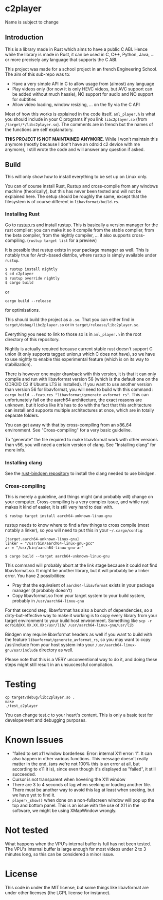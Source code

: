 # c2player

Name is subject to change

## Introduction

This is a library made in Rust which aims to have a public C ABI. Hence while the library is made in Rust, it can be used in C, C++, Python, Java, ... or more precisely any language that supports the C ABI.

This project was made for a school project in an french Engineering School. The aim of this sub-repo was to:

* Have a very simple API in C to allow usage from (almost) any language
* Play videos only (for now it is only HEVC videos, but AVC support can be added without much hassle), NO support for audio and NO support for subtitles
* Allow video loading, window resizing, ... on the fly via the C API

Most of how this works is explained in the code itself. `aml_player.h` is what you should include in your C programs if you link `libc2player.so` (from `/target/*/libc2player.so`). The comments are in french but the names of the functions are self explanatory.

**THIS PROJECT IS NOT MAINTAINED ANYMORE**. While I won't maintain this anymore (mostly because I don't have an odroid c2 device with me anymore), I still wrote the code and will answer any question if asked.

## Build

This will only show how to install everything to be set up on Linux only.

You can of course install Rust, Rustup and cross-compile from any windows machine (theorically), but
this has never been tested and will not be explained here. The setup should be roughly the same,
except that the filesystem is of course different in `libavformat/build.rs`.

### Installing Rust

Go to [rustup.rs](https://rustup.rs) and install rustup. This is basically a version manager for the rust compiler:
you can make it so it compile from the stable compiler, from the beta compiler, from the nightly compiler, ... it
also supports cross-compiling. (`rustup target list` for a preview)

It is possible that rustup exists in your package manager as well. This is notably true for Arch-based distribs, where
rustup is simply available under `rustup`.

```sh
$ rustup install nightly
$ cd c2player
$ rustup override nightly
$ cargo build
```

or 

```
cargo build --release
```

for optimisations.

This should build the project as a `.so`. That you can either find in `target/debug/libc2player.so` or in `target/release/libc2player.so`.

Everything you need to link to those so is in `aml_player.h` in the root directory of this repository.

Nightly is actually required because current stable rust doesn't support C union (it only supports tagged union,s which C does not have), so we have to use nightly to enable this experimental feature (which is on its way to stabilization).

There is however one major drawback with this version, it is that it can only compile and run with libavformat version 56 (which is the default one on the ODROID C2 if Ubuntu LTS is installed).
If you want to use another version than version 56 for libavformat, you will need to build with this command : `cargo build --features "libavformat/generate_avformat_rs"`. This can unfortunately fail on the aarch64 architecture, the exact reasons are unknown, but it looks like it's has to do with the fact that this architecture can install and supports multiple architectures at once, which are in totally separate folders.

You can get away with that by cross-compiling from an x86\_64 environment. See "Cross-compiling" for a very basic guideline.

To "generate" the file required to make libavformat work with other versions than v56, you will need a certain version of clang. See "Installing clang" for more info.

### Installing clang

See the [rust-bindgen repository](https://github.com/servo/rust-bindgen) to install the clang needed to use bindgen.

### Cross-compiling

This is merely a guideline, and things might (and probably will) change on your computer. Cross-compiling is a very complex issue, and while rust makes it kind of easier, it is still very hard to deal with.

```
$ rustup target install aarch64-unknown-linux-gnu
```

rustup needs to know where to find a few things to cross compile (most notably a linker), so you will need to put this in your `~/.cargo/config`:

```
[target.aarch64-unknown-linux-gnu]
linker = "/usr/bin/aarch64-linux-gnu-gcc"
ar = "/usr/bin/aarch64-linux-gnu-ar"
```

```
$ cargo build --target aarch64-unknown-linux-gnu
```

This command will probably abort at the link stage because it could not find libavformat.so. It might be another library, but it will probably be a linker error. You have 2 possibilities:

* Pray that the equivalent of `aarch64-libavformat` exists in your package manager (it probably doesn't)
* Copy libavformat.so from your target system to your build system, probably in `/usr/aarch64-linxu-gnu`

For that second step, libavformat has also a bunch of dependencies, so a dirty-but-effective way to make it working is to copy every library from your target environment to your build host environment. Something like `scp -r odroid@XX.XX.XX.XX:/usr/lib/ /usr/aarch64-linux-gnu/usr/lib`

Bindgen may require libavformat headers as well if you want to build with the feature `libavformat/generate_avformat_rs`, so you may want to copy /usr/include from your host system into your `/usr/aarch64-linux-gnu/usr/include` directory as well.

Please note that this is a VERY unconventional way to do it, and doing these steps might still result in an unsuccessful compilation.

# Testing

```
cp target/debug/libc2player.so .
make
./test_c2player
```

You can change test.c to your heart's content. This is only a basic test for developement and debugging purposes.

# Known Issues

* "failed to set x11 window borderless: Error: internal X11 error: 1". It can also happen in other various functions. This message doesn't really matter in the end, (ans we're not 100% this is an error at all, but according to x11 it is), since even though it's displayed as "failed", it still succeeded.
* Cursor is not transparent when hovering the X11 window
* There are 3 to 4 seconds of lag when seeking or loading another file. There must be another way to avoid this lag at least when seeking, but we have yet to find it.
* `player\_show()` when done on a non-fullscreen window will pop up the top and bottom panel. This is an issue with the use of X11 in the software, we might be using XMapWindow wrongly.

# Not tested

What happens when the VPU's internal buffer is full has not been tested. The VPU's internal buffer is large enough for most videos under 2 to 3 minutes long, so this can be considered a minor issue.

# License

This code in under the MIT license, but some things like libavformat are under other licenses (the LGPL license for instance).
